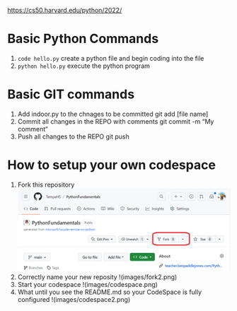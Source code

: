 https://cs50.harvard.edu/python/2022/


# Basic Python Commands
1. `code hello.py` create a python file and begin coding into the file
2. `python hello.py` execute the python program

# Basic GIT commands
1. Add indoor.py to the chnages to be committed
		git add [file name]
2. Commit all changes in the REPO with comments
		git commit -m “My comment“
3. Push all changes to the REPO
		git push 

# How to setup your own codespace
1. Fork this repository
![](images/fork.png "")
2. Correctly name your new reposity
!(images/fork2.png)
3. Start your codespace
!(images/codespace.png)
4. What until you see the README.md so your CodeSpace is fully configured
!(images/codespace2.png)





